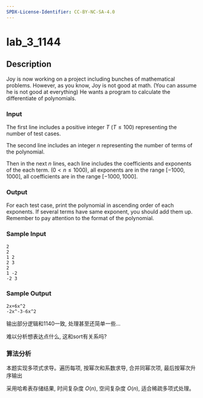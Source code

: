 ```yaml
---
SPDX-License-Identifier: CC-BY-NC-SA-4.0
---
```


# lab_3_1144

## Description

Joy is now working on a project including bunches of mathematical problems.
However, as you know, Joy is not good at math. (You can assume he is not good at everything)
He wants a program to calculate the differentiate of polynomials.

### Input

The first line includes a positive integer $T$ $(T \leq 100)$ representing the number of test cases.

The second line includes an integer $n$ representing the number of terms of the polynomial.

Then in the next $n$ lines, each line includes the coefficients and exponents of the each term.
$(0 < n \leq 1000)$, all exponents are in the range $[-1000, 1000]$, all coefficients are in the range $[-1000, 1000]$.

### Output

For each test case, print the polynomial in ascending order of each exponents.
If several terms have same exponent, you should add them up.
Remember to pay attention to the format of the polynomial.

### Sample Input

``` log
2
2
1 2
2 3
2
1 -2
-2 3
```

### Sample Output

``` log
2x+6x^2
-2x^-3-6x^2
```

输出部分逻辑和1140一致, 处理甚至还简单一些...

难以分析想表达点什么, 这和sort有关系吗?

### 算法分析

本题实现多项式求导。遍历每项, 按幂次和系数求导, 合并同幂次项, 最后按幂次升序输出

采用哈希表存储结果, 时间复杂度 $O(n)$, 空间复杂度 $O(n)$, 适合稀疏多项式处理。
